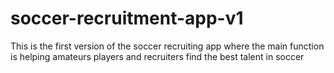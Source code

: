 # soccer-recruitment-app-v1
This is the first version of the soccer recruiting app where the main function is helping amateurs players and recruiters find the best talent in soccer
